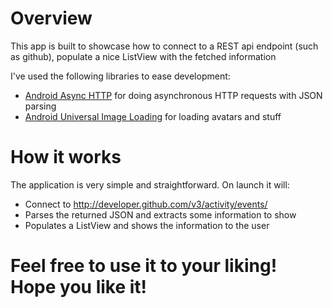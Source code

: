 # Overview
This app is built to showcase how to connect to a REST api endpoint (such as github), populate a nice ListView with the fetched information


I've used the following libraries to ease development:

* [Android Async HTTP](https://github.com/loopj/android-async-http) for doing asynchronous HTTP requests with JSON parsing
* [Android Universal Image Loading](https://github.com/nostra13/Android-Universal-Image-Loader) for loading avatars and stuff

# How it works
The application is very simple and straightforward. On launch it will:

* Connect to http://developer.github.com/v3/activity/events/
* Parses the returned JSON and extracts some information to show
* Populates a ListView and shows the information to the user

# Feel free to use it to your liking! Hope you like it!
